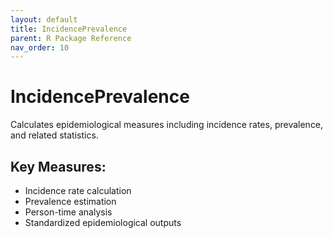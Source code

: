 ```yaml
---
layout: default
title: IncidencePrevalence
parent: R Package Reference
nav_order: 10
---
```


# IncidencePrevalence

Calculates epidemiological measures including incidence rates, prevalence, and related statistics.

## Key Measures:

- Incidence rate calculation
- Prevalence estimation
- Person-time analysis
- Standardized epidemiological outputs

